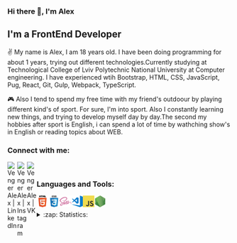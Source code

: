 ### Hi there 👋, I'm Alex

## I'm a FrontEnd Developer

✌️ My name is Alex, I am 18 years old. I have been doing programming for about 1 years, trying out different technologies.Currently studying at Technological College of Lviv Polytechnic National University at Computer engineering.
I have experienced wtih Bootstrap, HTML, CSS, JavaScript, Pug, React, Git, Gulp, Webpack, TypeScript.

🎮 Also I tend to spend my free time with my friend's outdoour by playing different kind's of sport. For sure, I'm into sport.
Also I constantly learning new things, and trying to develop myself day by day.The second my hobbies after sport is English, i can spend a lot of time by wathching show's in English or reading topics about WEB.


### Connect with me:



[<img align="left" alt="VengerAlex | LinkedIn" width="22px" src="https://cdn.jsdelivr.net/npm/simple-icons@v3/icons/linkedin.svg" />][linkedin]
[<img align="left" alt="VengerAlex | Instagram" width="22px" src="https://cdn.jsdelivr.net/npm/simple-icons@v3/icons/instagram.svg" />][instagram]
[<img align="left" alt="VengerAlex | VK" width="22px" src="https://cdn.jsdelivr.net/npm/simple-icons@v3/icons/vk.svg" />][vk]

<br />

### Languages and Tools:


<img align="left" alt="HTML5" width="26px" src="https://raw.githubusercontent.com/github/explore/80688e429a7d4ef2fca1e82350fe8e3517d3494d/topics/html/html.png" />
<img align="left" alt="CSS3" width="26px" src="https://raw.githubusercontent.com/github/explore/80688e429a7d4ef2fca1e82350fe8e3517d3494d/topics/css/css.png" />
<img align="left" alt="Sass" width="26px" src="https://raw.githubusercontent.com/github/explore/80688e429a7d4ef2fca1e82350fe8e3517d3494d/topics/sass/sass.png" />
<img align="left" alt="Visual Studio Code" width="26px" src="https://raw.githubusercontent.com/github/explore/80688e429a7d4ef2fca1e82350fe8e3517d3494d/topics/visual-studio-code/visual-studio-code.png" />
<img align="left" alt="JavaScript" width="26px" src="https://raw.githubusercontent.com/github/explore/80688e429a7d4ef2fca1e82350fe8e3517d3494d/topics/javascript/javascript.png" />
<img align="left" alt="Node.js" width="26px" src="https://raw.githubusercontent.com/github/explore/80688e429a7d4ef2fca1e82350fe8e3517d3494d/topics/nodejs/nodejs.png" />


<br />
<br />


<details>
  <summary>:zap: Statistics:</summary>
   <img align="left" alt="codeSTACKr's GitHub Stats" src="https://github-readme-stats.vercel.app/api/top-langs/?username=VengerAlex&langs_count=8&layout=compact&theme=radical&show_icons=true
" />
    <br />
    <img align="left" alt="codeSTACKr's GitHub Stats" src="https://github-readme-stats.vercel.app/api?username=VengerAlex&theme=radical&show_icons=true" />
</details>

[linkedin]: https://www.linkedin.com/in/alex-venger-299646214/
[instagram]: https://www.instagram.com/_v_e_n_g_e_r_/
[vk]: https://vk.com/venher2002
